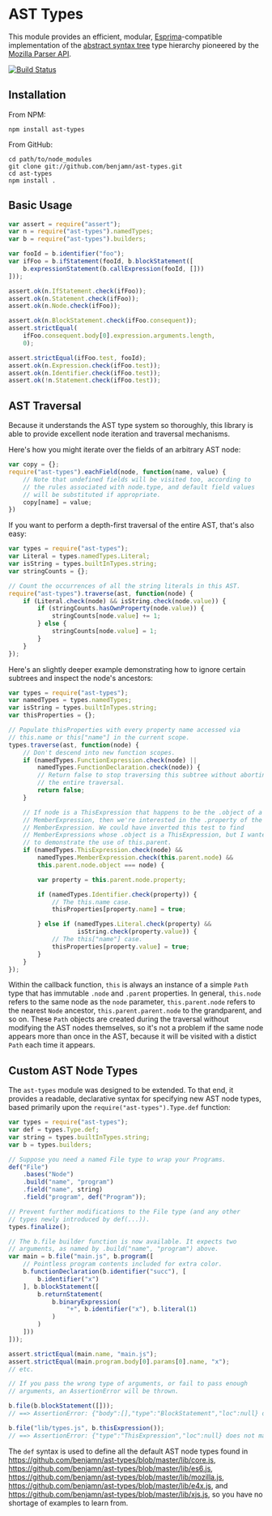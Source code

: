 AST Types
===

This module provides an efficient, modular,
[Esprima](https://github.com/ariya/esprima)-compatible implementation of
the [abstract syntax
tree](http://en.wikipedia.org/wiki/Abstract_syntax_tree) type hierarchy
pioneered by the [Mozilla Parser
API](https://developer.mozilla.org/en-US/docs/SpiderMonkey/Parser_API).

[![Build Status](https://travis-ci.org/benjamn/ast-types.png?branch=master)](https://travis-ci.org/benjamn/ast-types)

Installation
---

From NPM:

    npm install ast-types

From GitHub:

    cd path/to/node_modules
    git clone git://github.com/benjamn/ast-types.git
    cd ast-types
    npm install .

Basic Usage
---
```js
var assert = require("assert");
var n = require("ast-types").namedTypes;
var b = require("ast-types").builders;

var fooId = b.identifier("foo");
var ifFoo = b.ifStatement(fooId, b.blockStatement([
    b.expressionStatement(b.callExpression(fooId, []))
]));

assert.ok(n.IfStatement.check(ifFoo));
assert.ok(n.Statement.check(ifFoo));
assert.ok(n.Node.check(ifFoo));

assert.ok(n.BlockStatement.check(ifFoo.consequent));
assert.strictEqual(
    ifFoo.consequent.body[0].expression.arguments.length,
    0);

assert.strictEqual(ifFoo.test, fooId);
assert.ok(n.Expression.check(ifFoo.test));
assert.ok(n.Identifier.check(ifFoo.test));
assert.ok(!n.Statement.check(ifFoo.test));
```

AST Traversal
---

Because it understands the AST type system so thoroughly, this library
is able to provide excellent node iteration and traversal mechanisms.

Here's how you might iterate over the fields of an arbitrary AST node:
```js
var copy = {};
require("ast-types").eachField(node, function(name, value) {
    // Note that undefined fields will be visited too, according to
    // the rules associated with node.type, and default field values
    // will be substituted if appropriate.
    copy[name] = value;
})
```

If you want to perform a depth-first traversal of the entire AST,
that's also easy:
```js
var types = require("ast-types");
var Literal = types.namedTypes.Literal;
var isString = types.builtInTypes.string;
var stringCounts = {};

// Count the occurrences of all the string literals in this AST.
require("ast-types").traverse(ast, function(node) {
    if (Literal.check(node) && isString.check(node.value)) {
        if (stringCounts.hasOwnProperty(node.value)) {
            stringCounts[node.value] += 1;
        } else {
            stringCounts[node.value] = 1;
        }
    }
});
```

Here's an slightly deeper example demonstrating how to ignore certain
subtrees and inspect the node's ancestors:
```js
var types = require("ast-types");
var namedTypes = types.namedTypes;
var isString = types.builtInTypes.string;
var thisProperties = {};

// Populate thisProperties with every property name accessed via
// this.name or this["name"] in the current scope.
types.traverse(ast, function(node) {
    // Don't descend into new function scopes.
    if (namedTypes.FunctionExpression.check(node) ||
        namedTypes.FunctionDeclaration.check(node)) {
        // Return false to stop traversing this subtree without aborting
        // the entire traversal.
        return false;
    }

    // If node is a ThisExpression that happens to be the .object of a
    // MemberExpression, then we're interested in the .property of the
    // MemberExpression. We could have inverted this test to find
    // MemberExpressions whose .object is a ThisExpression, but I wanted
    // to demonstrate the use of this.parent.
    if (namedTypes.ThisExpression.check(node) &&
        namedTypes.MemberExpression.check(this.parent.node) &&
        this.parent.node.object === node) {

        var property = this.parent.node.property;

        if (namedTypes.Identifier.check(property)) {
            // The this.name case.
            thisProperties[property.name] = true;

        } else if (namedTypes.Literal.check(property) &&
                   isString.check(property.value)) {
            // The this["name"] case.
            thisProperties[property.value] = true;
        }
    }
});
```
Within the callback function, `this` is always an instance of a simple
`Path` type that has immutable `.node` and `.parent` properties. In
general, `this.node` refers to the same node as the `node` parameter,
`this.parent.node` refers to the nearest `Node` ancestor,
`this.parent.parent.node` to the grandparent, and so on. These `Path`
objects are created during the traversal without modifying the AST
nodes themselves, so it's not a problem if the same node appears more
than once in the AST, because it will be visited with a distict `Path`
each time it appears.

Custom AST Node Types
---

The `ast-types` module was designed to be extended. To that end, it
provides a readable, declarative syntax for specifying new AST node types,
based primarily upon the `require("ast-types").Type.def` function:
```js
var types = require("ast-types");
var def = types.Type.def;
var string = types.builtInTypes.string;
var b = types.builders;

// Suppose you need a named File type to wrap your Programs.
def("File")
    .bases("Node")
    .build("name", "program")
    .field("name", string)
    .field("program", def("Program"));

// Prevent further modifications to the File type (and any other
// types newly introduced by def(...)).
types.finalize();

// The b.file builder function is now available. It expects two
// arguments, as named by .build("name", "program") above.
var main = b.file("main.js", b.program([
    // Pointless program contents included for extra color.
    b.functionDeclaration(b.identifier("succ"), [
        b.identifier("x")
    ], b.blockStatement([
        b.returnStatement(
            b.binaryExpression(
                "+", b.identifier("x"), b.literal(1)
            )
        )
    ]))
]));

assert.strictEqual(main.name, "main.js");
assert.strictEqual(main.program.body[0].params[0].name, "x");
// etc.

// If you pass the wrong type of arguments, or fail to pass enough
// arguments, an AssertionError will be thrown.

b.file(b.blockStatement([]));
// ==> AssertionError: {"body":[],"type":"BlockStatement","loc":null} does not match type string

b.file("lib/types.js", b.thisExpression());
// ==> AssertionError: {"type":"ThisExpression","loc":null} does not match type Program
```
The `def` syntax is used to define all the default AST node types found in
https://github.com/benjamn/ast-types/blob/master/lib/core.js,
https://github.com/benjamn/ast-types/blob/master/lib/es6.js,
https://github.com/benjamn/ast-types/blob/master/lib/mozilla.js,
https://github.com/benjamn/ast-types/blob/master/lib/e4x.js, and
https://github.com/benjamn/ast-types/blob/master/lib/xjs.js, so you have
no shortage of examples to learn from.
